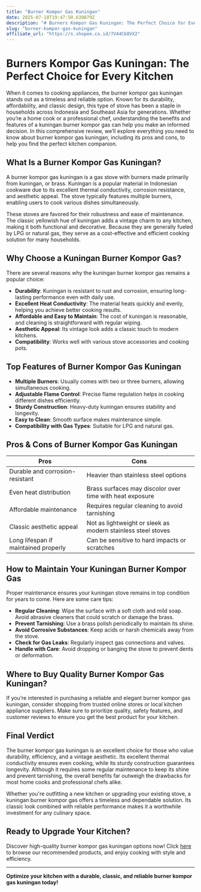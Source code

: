 ```yaml
---
title: "Burner Kompor Gas Kuningan"
date: 2025-07-18T19:47:50.639879Z
description: "# Burners Kompor Gas Kuningan: The Perfect Choice for Every Kitchen..."
slug: "burner-kompor-gas-kuningan"
affiliate_url: "https://s.shopee.co.id/7V44C68VX2"
---
```

# Burners Kompor Gas Kuningan: The Perfect Choice for Every Kitchen

When it comes to cooking appliances, the burner kompor gas kuningan stands out as a timeless and reliable option. Known for its durability, affordability, and classic design, this type of stove has been a staple in households across Indonesia and Southeast Asia for generations. Whether you’re a home cook or a professional chef, understanding the benefits and features of a kuningan burner kompor gas can help you make an informed decision. In this comprehensive review, we’ll explore everything you need to know about burner kompor gas kuningan, including its pros and cons, to help you find the perfect kitchen companion.

## What Is a Burner Kompor Gas Kuningan?

A burner kompor gas kuningan is a gas stove with burners made primarily from kuningan, or brass. Kuningan is a popular material in Indonesian cookware due to its excellent thermal conductivity, corrosion resistance, and aesthetic appeal. The stove typically features multiple burners, enabling users to cook various dishes simultaneously.

These stoves are favored for their robustness and ease of maintenance. The classic yellowish hue of kuningan adds a vintage charm to any kitchen, making it both functional and decorative. Because they are generally fueled by LPG or natural gas, they serve as a cost-effective and efficient cooking solution for many households.

## Why Choose a Kuningan Burner Kompor Gas?

There are several reasons why the kuningan burner kompor gas remains a popular choice:

- **Durability**: Kuningan is resistant to rust and corrosion, ensuring long-lasting performance even with daily use.
- **Excellent Heat Conductivity**: The material heats quickly and evenly, helping you achieve better cooking results.
- **Affordable and Easy to Maintain**: The cost of kuningan is reasonable, and cleaning is straightforward with regular wiping.
- **Aesthetic Appeal**: Its vintage look adds a classic touch to modern kitchens.
- **Compatibility**: Works well with various stove accessories and cooking pots.

## Top Features of Burner Kompor Gas Kuningan

- **Multiple Burners**: Usually comes with two or three burners, allowing simultaneous cooking.
- **Adjustable Flame Control**: Precise flame regulation helps in cooking different dishes efficiently.
- **Sturdy Construction**: Heavy-duty kuningan ensures stability and longevity.
- **Easy to Clean**: Smooth surface makes maintenance simple.
- **Compatibility with Gas Types**: Suitable for LPG and natural gas.

## Pros & Cons of Burner Kompor Gas Kuningan

| **Pros** | **Cons** |
|---|---|
| Durable and corrosion-resistant | Heavier than stainless steel options |
| Even heat distribution | Brass surfaces may discolor over time with heat exposure |
| Affordable maintenance | Requires regular cleaning to avoid tarnishing |
| Classic aesthetic appeal | Not as lightweight or sleek as modern stainless steel stoves |
| Long lifespan if maintained properly | Can be sensitive to hard impacts or scratches |

## How to Maintain Your Kuningan Burner Kompor Gas

Proper maintenance ensures your kuningan stove remains in top condition for years to come. Here are some care tips:

- **Regular Cleaning**: Wipe the surface with a soft cloth and mild soap. Avoid abrasive cleaners that could scratch or damage the brass.
- **Prevent Tarnishing**: Use a brass polish periodically to maintain its shine.
- **Avoid Corrosive Substances**: Keep acids or harsh chemicals away from the stove.
- **Check for Gas Leaks**: Regularly inspect gas connections and valves.
- **Handle with Care**: Avoid dropping or banging the stove to prevent dents or deformation.

## Where to Buy Quality Burner Kompor Gas Kuningan?

If you’re interested in purchasing a reliable and elegant burner kompor gas kuningan, consider shopping from trusted online stores or local kitchen appliance suppliers. Make sure to prioritize quality, safety features, and customer reviews to ensure you get the best product for your kitchen.

## Final Verdict

The burner kompor gas kuningan is an excellent choice for those who value durability, efficiency, and a vintage aesthetic. Its excellent thermal conductivity ensures even cooking, while its sturdy construction guarantees longevity. Although it requires some regular maintenance to keep its shine and prevent tarnishing, the overall benefits far outweigh the drawbacks for most home cooks and professional chefs alike.

Whether you're outfitting a new kitchen or upgrading your existing stove, a kuningan burner kompor gas offers a timeless and dependable solution. Its classic look combined with reliable performance makes it a worthwhile investment for any culinary space.

## Ready to Upgrade Your Kitchen? 

Discover high-quality burner kompor gas kuningan options now! Click [here](https://s.shopee.co.id/7V44C68VX2) to browse our recommended products, and enjoy cooking with style and efficiency.

---

**Optimize your kitchen with a durable, classic, and reliable burner kompor gas kuningan today!**